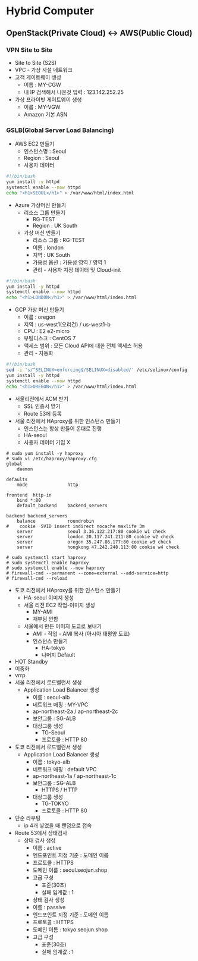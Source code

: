 # Hybrid Computer

## OpenStack(Private Cloud) <-> AWS(Public Cloud)

### VPN Site to Site

- Site to Site (S2S)
- VPC - 가상 사설 네트워크
- 고객 게이트웨이 생성
  - 이름 : MY-CGW
  - 내 IP 검색해서 나온것 입력 : 123.142.252.25
- 가상 프라이빗 게이트웨이 생성 
  - 이름 : MY-VGW
  - Amazon 기본 ASN


### GSLB(Global Server Load Balancing)

- AWS EC2 만들기
  - 인스턴스명 : Seoul
  - Region : Seoul
  - 사용자 데이터
```bash
#!/bin/bash
yum install -y httpd
systemctl enable --now httpd
echo "<h1>SEOUL</h1>" > /var/www/html/index.html
```
- Azure 가상머신 만들기
  - 리소스 그룹 만들기
    - RG-TEST
    - Region : UK South
  - 가상 머신 만들기
    - 리소스 그룹 : RG-TEST
    - 이름 : london
    - 지역 : UK South
    - 가용성 옵션 : 가용성 영역 / 영역 1
    - 관리 - 사용자 지정 데이터 및 Cloud-init
```bash
#!/bin/bash
yum install -y httpd
systemctl enable --now httpd
echo "<h1>LONDON</h1>" > /var/www/html/index.html
```
- GCP 가상 머신 만들기
  - 이름 : oregon
  - 지역 : us-west1(오리건) / us-west1-b
  - CPU : E2 e2-micro
  - 부팅디스크 : CentOS 7
  - 액세스 범위 : 모든 Cloud API에 대한 전체 액세스 허용
  - 관리 - 자동화
```bash
#!/bin/bash
sed -i 's/^SELINUX=enforcing$/SELINUX=disabled/' /etc/selinux/config
yum install -y httpd
systemctl enable --now httpd
echo "<h1>OREGON</h1>" > /var/www/html/index.html

```
- 서울리전에서 ACM 받기
  - SSL 인증서 받기
  - Route 53에 등록
- 서울 리전에서 HAproxy를 위한 인스턴스 만들기
  - 인스턴스는 항상 만들어 온대로 진행
  - HA-seoul
  - 사용자 데이터 기입 X
```
# sudo yum install -y haproxy
# sudo vi /etc/haproxy/haproxy.cfg
global
    daemon

defaults
    mode               http

frontend  http-in
    bind *:80
    default_backend    backend_servers

backend backend_servers
    balance            roundrobin
#    cookie  SVID insert indirect nocache maxlife 3m
    server             seoul 3.36.122.217:80 cookie w1 check
    server             london 20.117.241.211:80 cookie w2 check
    server             oregon 35.247.86.177:80 cookie w3 check
    server             hongkong 47.242.248.113:80 cookie w4 check

# sudo systemctl start haproxy
# sudo systemctl enable haproxy
# sudo systemctl enable --now haproxy
# firewall-cmd --permanent --zone=external --add-service=http
# firewall-cmd --reload
```
- 도쿄 리전에서 HAproxy를 위한 인스턴스 만들기 
  - HA-seoul 이미지 생성
  - 서울 리전 EC2 작업-이미지 생성
    - MY-AMI
    - 재부팅 안함
  - 서울에서 만든 이미지 도쿄로 보내기 
    - AMI - 작업 - AMI 복사 (아시아 태평양 도쿄)
    - 인스턴스 만들기
      - HA-tokyo
      - 나머지 Default
- HOT Standby
- 이중화
- vrrp  
- 서울 리전에서 로드밸런서 생성
  - Application Load Balancer 생성
    - 이름 : seoul-alb
    - 네트워크 매핑 : MY-VPC
    - ap-northeast-2a / ap-northeast-2c
    - 보안그룹 : SG-ALB
    - 대상그룹 생성
      - TG-Seoul
      - 프로토콜 : HTTP 80
- 도쿄 리전에서 로드밸런서 생성
  - Application Load Balancer 생성
    - 이름 : tokyo-alb
    - 네트워크 매핑 : default VPC
    - ap-northeast-1a / ap-northeast-1c
    - 보안그룹 : SG-ALB
      - HTTPS / HTTP
    - 대상그룹 생성
      - TG-TOKYO
      - 프로토콜 : HTTP 80
- 단순 라우팅
  - ip 4개 넣었을 때 랜덤으로 접속 
- Route 53에서 상태검사
  - 상태 검사 생성
    - 이름 : active
    - 엔드포인트 지정 기준 : 도메인 이름
    - 프로토콜 : HTTPS
    - 도메인 이름 : seoul.seojun.shop
    - 고급 구성
      - 표준(30초)
      - 실패 임계값 : 1
    - 상태 검사 생성
    - 이름 : passive
    - 엔드포인트 지정 기준 : 도메인 이름
    - 프로토콜 : HTTPS
    - 도메인 이름 : tokyo.seojun.shop
    - 고급 구성
      - 표준(30초)
      - 실패 임계값 : 1